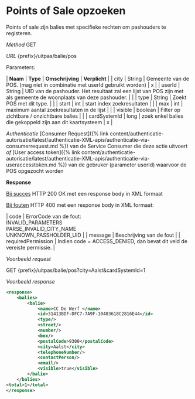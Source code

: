 ---
---

# Points of Sale opzoeken

Points of sale zijn balies met specifieke rechten om pashouders te registeren.

_Method_
GET

_URL_
{prefix}/uitpas/balie/pos

Parameters:

| **Naam** | **Type** | **Omschrijving** | **Verplicht** |
| city | String | Gemeente van de POS. (mag niet in combinatie met userId gebruikt worden) | x |
| userId | String | UID van de pashouder. Het resultaat zal een lijst van POS zijn met als gemeente de woonplaats van deze pashouder. |  |
| type | String | Zoekt POS met dit type. |  |
| start | int | start index zoekresultaten |  |
| max | int | maximum aantal zoekresultaten in de lijst |  |
| visible | boolean | Filter op zichtbare / onzichtbare balies |  |
| cardSystemId | long | zoek enkel balies die gekoppeld zijn aan dit kaartsysteem | x |

_Authenticatie_
[Consumer Request]({% link content/authenticatie-autorisatie/latest/authenticatie-XML-apis/authenticatie-via-consumerrequest.md %}) van de Service Consumer die deze actie uitvoert
_of_
[User access token]({% link content/authenticatie-autorisatie/latest/authenticatie-XML-apis/authenticatie-via-useraccesstoken.md %}) van de gebruker (parameter userId) waarvoor de POS opgezocht worden

**Response**

<u>Bij succes</u>
HTTP 200 OK met een response body in XML formaat

<u>Bij fouten</u>
HTTP 400 met een response body in XML formaat:

| code | ErrorCode van de fout:<br>INVALID_PARAMETERS<br>PARSE_INVALID_CITY_NAME<br>UNKNOWN_PASSHOLDER_UID |
| message | Beschrijving van de fout |
| requiredPermission | Indien code = ACCESS_DENIED, dan bevat dit veld de vereiste permissie. |

_Voorbeeld request_

GET {prefix}/uitpas/balie/pos?city=Aalst&cardSystemId=1

_Voorbeeld response_


~~~xml
<response>
	<balies>
		<balie>
            <name>CC De Werf </name>
            <id>31413BDF-DFC7-7A9F-10403618C2816E44</id>
            <type/>
            <street/>
            <number/>
            <box/>
            <postalCode>9300</postalCode>
            <city>Aalst</city>
            <telephoneNumber/>
            <contactPerson/>
            <email/>
            <visible>true</visible>
        </balie>
	</balies>
<total>1</total>
</response>
~~~
